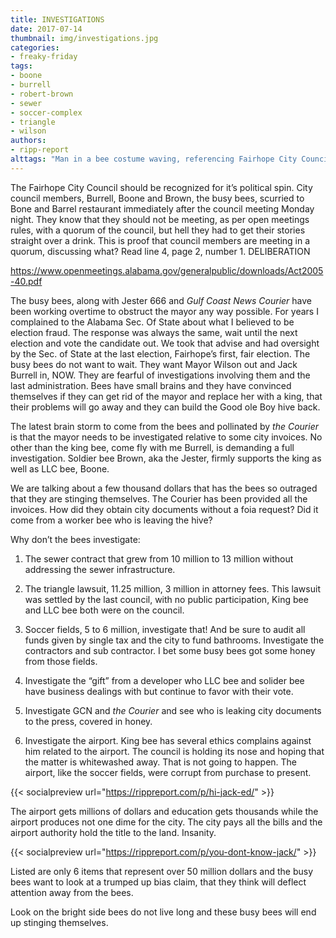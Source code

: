 ```yaml
---
title: INVESTIGATIONS
date: 2017-07-14
thumbnail: img/investigations.jpg
categories:
- freaky-friday
tags:
- boone
- burrell
- robert-brown
- sewer
- soccer-complex
- triangle
- wilson
authors:
- ripp-report
alttags: "Man in a bee costume waving, referencing Fairhope City Council members allegedly meeting secretly after a council session"
---
```

The Fairhope City Council should be recognized for it’s political spin. City council members, Burrell, Boone and Brown, the busy bees, scurried to Bone and Barrel restaurant immediately after the council meeting Monday night. They know that they should not be meeting, as per open meetings rules, with a quorum of the council, but hell they had to get their stories straight over a drink. This is proof that council members are meeting in a quorum, discussing what? Read line 4, page 2, number 1. DELIBERATION

https://www.openmeetings.alabama.gov/generalpublic/downloads/Act2005-40.pdf

The busy bees, along with Jester 666 and _Gulf Coast News Courier_ have been working overtime to obstruct the mayor any way possible. For years I complained to the Alabama Sec. Of State about what I believed to be election fraud. The response was always the same, wait until the next election and vote the candidate out. We took that advise and had oversight by the Sec. of State at the last election, Fairhope’s first, fair election. The busy bees do not want to wait. They want Mayor Wilson out and Jack Burrell in, NOW. They are fearful of investigations involving them and the last administration. Bees have small brains and they have convinced themselves if they can get rid of the mayor and replace her with a king, that their problems will go away and they can build the Good ole Boy hive back.

The latest brain storm to come from the bees and pollinated by _the Courier_ is that the mayor needs to be investigated relative to some city invoices. No other than the king bee, come fly with me Burrell, is demanding a full investigation. Soldier bee Brown, aka the Jester, firmly supports the king as well as LLC bee, Boone.

We are talking about a few thousand dollars that has the bees so outraged that they are stinging themselves. The Courier has been provided all the invoices. How did they obtain city documents without a foia request? Did it come from a worker bee who is leaving the hive?

Why don’t the bees investigate:

1. The sewer contract that grew from 10 million to 13 million without addressing the sewer infrastructure.

2. The triangle lawsuit, 11.25 million, 3 million in attorney fees. This lawsuit was settled by the last council, with no public participation, King bee and LLC bee both were on the council.

3. Soccer fields, 5 to 6 million, investigate that! And be sure to audit all funds given by single tax and the city to fund bathrooms. Investigate the contractors and sub contractor. I bet some busy bees got some honey from those fields.

4. Investigate the “gift” from a developer who LLC bee and solider bee have business dealings with but continue to favor with their vote.

5. Investigate GCN and _the Courier_ and see who is leaking city documents to the press, covered in honey.

6. Investigate the airport. King bee has several ethics complains against him related to the airport. The council is holding its nose and hoping that the matter is whitewashed away. That is not going to happen. The airport, like the soccer fields, were corrupt from purchase to present.

{{< socialpreview url="https://rippreport.com/p/hi-jack-ed/" >}}

The airport gets millions of dollars and education gets thousands while the airport produces not one dime for the city. The city pays all the bills and the airport authority hold the title to the land. Insanity.

{{< socialpreview url="https://rippreport.com/p/you-dont-know-jack/" >}}

Listed are only 6 items that represent over 50 million dollars and the busy bees want to look at a trumped up bias claim, that they think will deflect attention away from the bees.

Look on the bright side bees do not live long and these busy bees will end up stinging themselves.
